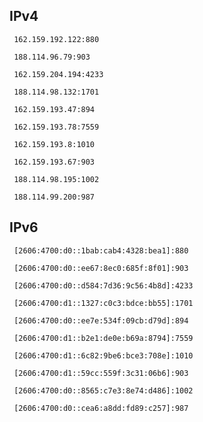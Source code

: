 ## IPv4
```
 162.159.192.122:880
```
```
 188.114.96.79:903
```
```
 162.159.204.194:4233
```
```
 188.114.98.132:1701
```
```
 162.159.193.47:894
```
```
 162.159.193.78:7559
```
```
 162.159.193.8:1010
```
```
 162.159.193.67:903
```
```
 188.114.98.195:1002
```
```
 188.114.99.200:987
```

## IPv6
```
 [2606:4700:d0::1bab:cab4:4328:bea1]:880
```
```
 [2606:4700:d0::ee67:8ec0:685f:8f01]:903
```
```
 [2606:4700:d0::d584:7d36:9c56:4b8d]:4233
```
```
 [2606:4700:d1::1327:c0c3:bdce:bb55]:1701
```
```
 [2606:4700:d0::ee7e:534f:09cb:d79d]:894
```
```
 [2606:4700:d1::b2e1:de0e:b69a:8794]:7559
```
```
 [2606:4700:d1::6c82:9be6:bce3:708e]:1010
```
```
 [2606:4700:d1::59cc:559f:3c31:06b6]:903
```
```
 [2606:4700:d0::8565:c7e3:8e74:d486]:1002
```
```
 [2606:4700:d0::cea6:a8dd:fd89:c257]:987
```
